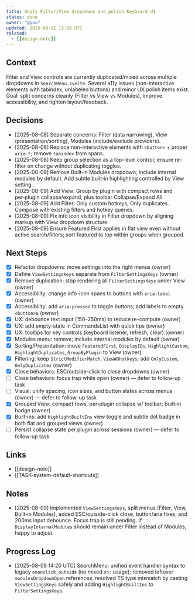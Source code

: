 ```yaml
---
title: Unify Filter/View dropdowns and polish Keyboard UI
status: done
owner: "@you"
updated: 2025-08-11 12:09 UTC
related:
  - [[design-note]]
---
```


## Context
Filter and View controls are currently duplicated/mixed across multiple dropdowns in `SearchMenu.svelte`. Several a11y issues (non-interactive elements with tabindex, unlabeled buttons) and minor UX polish items exist. Goal: split concerns cleanly (Filter vs View vs Modules), improve accessibility, and tighten layout/feedback.

## Decisions
- [2025-08-08] Separate concerns: Filter (data narrowing), View (presentation/sorting), Modules (include/exclude providers).
- [2025-08-08] Replace non-interactive elements with `<button>` + proper `aria-*`; remove `tabindex` from spans.
- [2025-08-08] Keep group selection as a top-level control; ensure re-filter on change without duplicating toggles.
- [2025-08-09] Remove Built‑in Modules dropdown; include internal modules by default. Add subtle built‑in highlighting controlled by View setting.
- [2025-08-09] Add View: Group by plugin with compact rows and per‑plugin collapse/expand, plus toolbar Collapse/Expand All.
- [2025-08-09] Add Filter: Only custom hotkeys, Only duplicates. Compose with existing filters and hotkey queries.
- [2025-08-09] Fix info icon visibility in Filter dropdown by aligning markup with View dropdown structure.
- [2025-08-09] Ensure Featured First applies in flat view even without active search/filters; sort featured to top within groups when grouped.

## Next Steps
- [x] Refactor dropdowns: move settings into the right menus (owner)
- [x] Define `ViewSettingsKeys` separate from `FilterSettingsKeys` (owner)
- [x] Remove duplication: stop rendering all `FilterSettingsKeys` under View (owner)
- [x] Accessibility: change info-icon spans to buttons with `aria-label` (owner)
- [x] Accessibility: add `aria-pressed` to toggle buttons; add labels to empty `<button>`s (owner)
- [x] UX: debounce text input (150–250ms) to reduce re-compute (owner)
- [x] UX: add empty-state in CommandsList with quick tips (owner)
- [x] UX: tooltips for key controls (keyboard listener, refresh, clear) (owner)
- [x] Modules menu: remove; include internal modules by default (owner)
- [x] Sorting/Presentation: move `FeaturedFirst`, `DisplayIDs`, `HighlightCustom`, `HighlightDuplicates`, `GroupByPlugin` to View (owner)
- [x] Filtering: keep `StrictModifierMatch`, `ViewWOhotkeys`; add `OnlyCustom`, `OnlyDuplicates` (owner)
- [x] Close behaviors: ESC/outside-click to close dropdowns (owner)
- [ ] Close behaviors: focus trap while open (owner) — defer to follow-up task
- [ ] Visual: unify spacing, icon sizes, and button states across menus (owner) — defer to follow-up task
- [x] Grouped View: compact rows, per‑plugin collapse w/ toolbar; built‑in badge (owner)
- [x] Built‑ins: add `HighlightBuiltIns` view toggle and subtle dot badge in both flat and grouped views (owner)
- [ ] Persist collapse state per plugin across sessions (owner) — defer to follow-up task

## Links
- [[design-note]]
- [[TASK-system-default-shortcuts]]

## Notes
- [2025-08-09] Implemented `ViewSettingsKeys`, split menus (Filter, View, Built‑in Modules), added ESC/outside-click close, button/aria fixes, and 200ms input debounce. Focus trap is still pending. If `DisplayInternalModules` should remain under Filter instead of Modules, happy to adjust.

## Progress Log
- [2025-08-09 14:20 UTC] SearchMenu: unified event handler syntax to legacy `ononclick_outside` (no mixed `on:` usage); removed leftover `modulesDropdownOpen` references; resolved TS type mismatch by casting `ViewSettingsKeys` safely and adding `HighlightBuiltIns` to `FilterSettingsKeys`.
